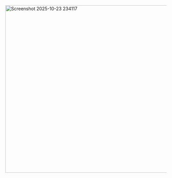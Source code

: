 <img width="584" height="524" alt="Screenshot 2025-10-23 234117" src="https://github.com/user-attachments/assets/e75dbf3c-a6ca-47f3-ae2e-be283133aca8" />
